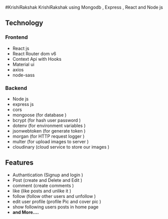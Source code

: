 #KrishiRakshak
KrishiRakshak  using Mongodb , Express , React and Node js 


## Technology 
### Frontend 
- React js 
- React Router dom v6
- Context Api with Hooks 
- Material ui 
- axios 
- node-sass 
### Backend 
- Node js
- express js
- cors 
- mongoose (for database ) 
- bcrypt (for hash user password )
- dotenv (for environment variables )
- jsonwebtoken (for generate token )
- morgan  (for HTTP request logger )
- multer (for upload images to server )
- cloudinary (cloud service to store our images )

## Features 
- Authantication (Signup and login )
- Post (create and Delete and Edit )
- comment (create comments )
- like (like posts and unlike it )
- follow (follow other users and unfollow )
- edit user profile (profile Pic and cover pic )
- show following users posts in home page 
- **and More....** 

